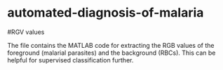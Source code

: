 # automated-diagnosis-of-malaria

#RGV values

The file contains the MATLAB code for extracting the RGB values of the foreground (malarial parasites) and the background (RBCs). This can be helpful for supervised classification further.
